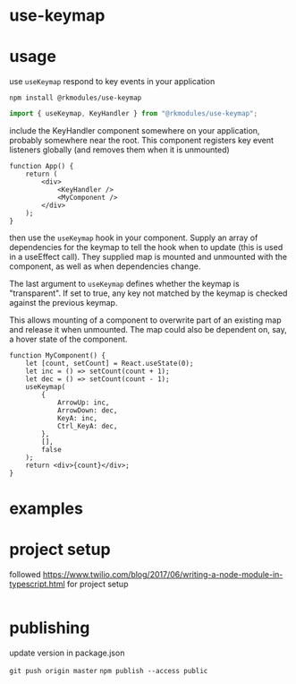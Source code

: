 # use-keymap

# usage

use `useKeymap` respond to key events in your application

```
npm install @rkmodules/use-keymap
```

```typescript
import { useKeymap, KeyHandler } from "@rkmodules/use-keymap";
```

include the KeyHandler component somewhere on your application, probably somewhere near the root. This component registers key event listeners globally (and removes them when it is unmounted)

```tsx
function App() {
    return (
        <div>
            <KeyHandler />
            <MyComponent />
        </div>
    );
}
```

then use the `useKeymap` hook in your component. Supply an array of dependencies for the keymap to tell the hook when to update (this is used in a useEffect call). They supplied map is mounted and unmounted with the component, as well as when dependencies change.

The last argument to `useKeymap` defines whether the keymap is "transparent". If set to true, any key not matched by the keymap is checked against the previous keymap.

This allows mounting of a component to overwrite part of an existing map and release it when unmounted. The map could also be dependent on, say, a hover state of the component.

```tsx
function MyComponent() {
    let [count, setCount] = React.useState(0);
    let inc = () => setCount(count + 1);
    let dec = () => setCount(count - 1);
    useKeymap(
        {
            ArrowUp: inc,
            ArrowDown: dec,
            KeyA: inc,
            Ctrl_KeyA: dec,
        },
        [],
        false
    );
    return <div>{count}</div>;
}
```

# examples

# project setup

followed https://www.twilio.com/blog/2017/06/writing-a-node-module-in-typescript.html for project setup

```

```

# publishing

update version in package.json

`git push origin master`
`npm publish --access public`
